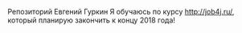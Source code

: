 Репозиторий Евгений Гуркин
Я обучаюсь по курсу http://job4j.ru/, который планирую закончить к концу 2018 года!